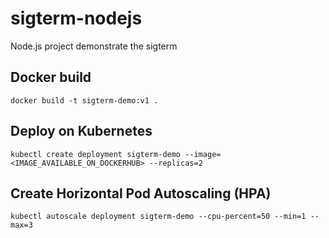 # sigterm-nodejs
Node.js project demonstrate the sigterm 

## Docker build

```docker build -t sigterm-demo:v1 .```

## Deploy on Kubernetes

```kubectl create deployment sigterm-demo --image=<IMAGE_AVAILABLE_ON_DOCKERHUB> --replicas=2```

## Create Horizontal Pod Autoscaling (HPA)

```kubectl autoscale deployment sigterm-demo --cpu-percent=50 --min=1 --max=3```
